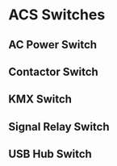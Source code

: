 # ACS Switches

## AC Power Switch

## Contactor Switch

## KMX Switch

## Signal Relay Switch

## USB Hub Switch
